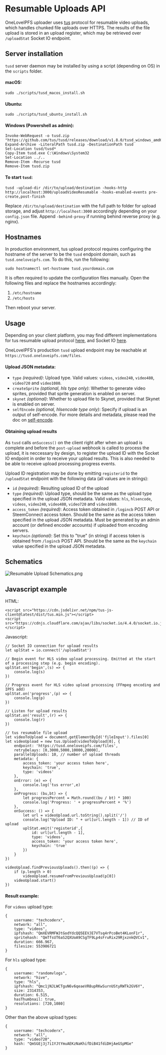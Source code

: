 # Resumable Uploads API

OneLoveIPFS uploader uses [tus](https://tus.io) protocol for resumable video uploads, which handles chunked file uploads over HTTPS. The results of the file upload is stored in an upload register, which may be retrieved over `/uploadStat` Socket IO endpoint.

## Server installation

`tusd` server daemon may be installed by using a script (depending on OS) in the `scripts` folder.

#### macOS:
```
sudo ./scripts/tusd_macos_install.sh
```

#### Ubuntu:
```
sudo ./scripts/tusd_ubuntu_install.sh
```

#### Windows (Powershell as admin):
```
Invoke-WebRequest -o tusd.zip "https://github.com/tus/tusd/releases/download/v1.8.0/tusd_windows_amd64.zip"
Expand-Archive -LiteralPath tusd.zip -DestinationPath tusd
Set-Location tusd/tusd*
Copy-Item tusd.exe C:\Windows\System32
Set-Location ../..
Remove-Item -Recurse tusd
Remove-Item tusd.zip
```

#### To start `tusd`:
```
tusd -upload-dir /dir/to/upload/destination -hooks-http http://localhost:3000/uploadVideoResumable -hooks-enabled-events pre-create,post-finish
```
Replace `/dir/to/upload/destination` with the full path to folder for upload storage, and adjust `http://localhost:3000` accordingly depending on your `config.json` file. Append `-behind-proxy` if running behind reverse proxy (e.g. nginx).

## Hostnames

In production environment, tus upload protocol requires configuring the hostname of the server to be the `tusd` endpoint domain, such as `tusd.oneloveipfs.com`. To do this, run the following:

```
sudo hostnamectl set-hostname tusd.yourdomain.com
```

It is often required to update the configuration files manually. Open the following files and replace the hostnames accordingly:

1. `/etc/hostname`
2. `/etc/hosts`

Then reboot your server.

## Usage

Depending on your client platform, you may find different implementations for tus resumable upload protocol [here](https://tus.io/implementations.html), and Socket IO [here](https://socket.io/docs).

OneLoveIPFS's production `tusd` upload endpoint may be reachable at `https://tusd.oneloveipfs.com/files`.

#### Upload JSON metadata:
* `type` *(required)*: Upload type. Valid values: `videos`, `video240`, `video480`, `video720` and `video1080`.
* `createSprite` *(optional, hls type only)*: Whether to generate video sprites, provided that sprite generation is enabled on server.
* `skynet` *(optional)*: Whether to upload file to Skynet, provided that Skynet is enabled on server.
* `selfEncode` *(optional, hlsencode type only)*: Specify if upload is an output of self-encode. For more details and metadata, please read the doc on [self-encode](https://github.com/oneloveipfs/ipfsVideoUploader/blob/master/docs/SelfEncode.md).

#### Obtaining upload results

As `tusd` calls `onSuccess()` on the client right after when an upload is complete and before the `post-upload` webhook is called to process the upload, it is neccessary by design, to register the upload ID with the Socket IO endpoint in order to receive your upload results. This is also needed to be able to receive upload processing progress events.

Upload ID registration may be done by emitting `registerid` to the `/uploadStat` endpoint with the following data (all values are in strings):

* `id` *(required)*: Resulting upload ID of the upload
* `type` *(required)*: Upload type, should be the same as the upload type specified in the upload JSON metadata. Valid values: `hls`, `hlsencode`, `videos`, `video240`, `video480`, `video720` and `video1080`.
* `access_token` *(required)*: Access token obtained in `/logincb` POST API or SteemConnect access token. Should be the same as the access token specified in the upload JSON metadata. Must be generated by an admin account (or defined encoder accounts) if uploaded from encoding servers.
* `keychain` *(optional)*: Set this to "true" (in string) if access token is obtained from `/logincb` POST API. Should be the same as the `keychain` value specified in the upload JSON metadata.

## Schematics

![Resumable Upload Schematics.png](https://video.oneloveipfs.com/ipfs/QmUGZtd9aEEdadRUdXTqhDvrer3hUMptdVsVH8ybEGbQCi)

## Javascript example

HTML:
```
<script src="https://cdn.jsdelivr.net/npm/tus-js-client@latest/dist/tus.min.js"></script>
<script src="https://cdnjs.cloudflare.com/ajax/libs/socket.io/4.4.0/socket.io.js"></script>
```

Javascript:
```
// Socket IO connection for upload results
let uplStat = io.connect('/uploadStat')

// Begin event for HLS video upload processing. Emitted at the start of a processing step (e.g. begin encoding).
uplStat.on('begin',(s) => {
    console.log(s)
})

// Progress event for HLS video upload processing (FFmpeg encoding and IPFS add)
uplStat.on('progress',(p) => {
    console.log(p)
})

// Listen for upload results
uplStat.on('result',(r) => {
    console.log(r)
})

// tus resumable file upload
let videoToUpload = document.getElementById('fileInput').files[0]
let videoUpload = new tus.Upload(videoToUpload[0], {
    endpoint: 'https://tusd.oneloveipfs.com/files',
    retryDelays: [0,3000,5000,10000,20000],
    parallelUploads: 10, // number of upload threads
    metadata: {
        access_token: 'your access token here',
        keychain: 'true',
        type: 'videos'
    },
    onError: (e) => {
        console.log('tus error',e)
    },
    onProgress: (bu,bt) => {
        let progressPercent = Math.round((bu / bt) * 100)
        console.log('Progress: ' + progressPercent + '%')
    },
    onSuccess: () => {
        let url = videoUpload.url.toString().split('/')
        console.log("Upload ID: " + url[url.length - 1]) // ID of upload
        uplStat.emit('registerid',{
            id: url[url.length - 1],
            type: 'videos',
            access_token: 'your access token here',
            keychain: 'true'
        })
    }
})

videoUpload.findPreviousUploads().then((p) => {
    if (p.length > 0)
        videoUpload.resumeFromPreviousUpload(p[0])
    videoUpload.start()
})
```

#### Result example:

For `videos` upload type:
```
{
    username: "techcoderx",
    network: "all",
    type: "videos",
    ipfshash: "QmXEVRMFWJtGodYdcQQ5EEVJE7VTsq4rPcoBet4KLonF1r",
    spritehash: "QmTfsUT6aS2QXUoA9CSgTF9Lp4sFruRix29RjxznkQVCv1",
    duration: 666.967,
    filesize: 553986721
}
```

For `hls` upload type:
```
{
    username: "randomvlogs",
    network: "hive",
    type: "hls",
    ipfshash: "Qmc1jNJLWCTguN6v6qeaeVR8upRKwSurnUStyRWTk2GV6Y",
    size: 2314353,
    duration: 6.515,
    hasThumbnail: true,
    resolutions: [720,1080]
}
```

Other than the above upload types:
```
{
    username: "techcoderx",
    network: "all",
    type: "video720",
    hash: "QmSGEj3j7i1YJtYmuAEKzNaKhifDiB41fdiDHjAeGSpMGe"
}
```
